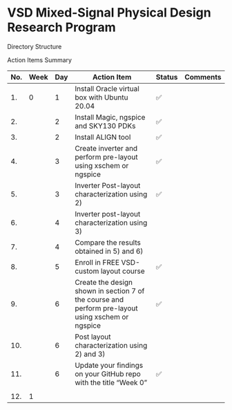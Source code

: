 # VSD Mixed-Signal Physical Design Research Program

Directory Structure

Action Items Summary

|  No.    | Week|Day|Action Item|Status| Comments|
|----------|-----|--------|-------|-----------------------|-------------------|
|1.|0|1|Install Oracle virtual box with Ubuntu 20.04|✅||
|2.||2|Install Magic, ngspice and SKY130 PDKs|✅||
|3.||2|Install ALIGN tool|✅||
|4.||3|Create inverter and perform pre-layout using xschem or ngspice|✅||
|5.||3|Inverter Post-layout characterization using 2)|✅||
|6.||4|Inverter post-layout characterization using 3) |||
|7.||4|Compare the results obtained in 5) and 6) | ||
|8.||5|Enroll in FREE VSD-custom layout course |✅||
|9.||6|Create the design shown in section 7 of the course and perform pre-layout using xschem or ngspice|✅||
|10.||6|Post layout characterization using 2) and 3)|||
|11.||6|Update your findings on your GitHub repo with the title “Week 0”|✅||
|||||||
|12.|1|||||


